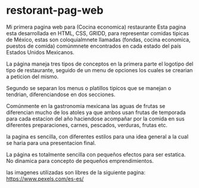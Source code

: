 # restorant-pag-web
Mi primera pagina web para (Cocina economica) restaurante
Esta pagina esta desarrollada en HTML, CSS, GRIDD, para representar comidas tipicas de México, estas son coloquialmnete llamadas (fondas, cocina economica,
puestos de comida) comúnmnete encontrados en cada estado del país Estados Unidos Mexicanos.

La página maneja tres tipos de conceptos en la primera parte el logotipo del tipo de restaurante, seguido de un menu de opciones los cuales se crearian a 
peticion del mismo.

Segundo se separan los menus o platillos tipicos que se manejan o tendrian, diferenciandose en dos secciones.

Comúnmente en la gastronomia mexicana las aguas de frutas se diferencian mucho de los atoles ya que ambos usan frutas de temporada para cada estacion del año haciendose
acompañar por la comida en sus diferentes preparaciones, carnes, pescados, verduras, frutas etc.

la pagina es sencilla, con diferentes estilos para una idea general a la cual se haria para una presentacion final.

La página es totalmente sencilla con pequeños efectos para ser estatica. No dinamica para concepto de pequeños emprendimientos.

las imagenes utilizadas son libres de la siguiente pagina:
https://www.pexels.com/es-es/
